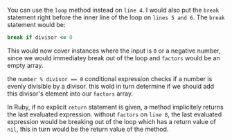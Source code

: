 You can use the `loop` method instead on `line 4`. I would also put the `break` statement right before the inner line of the loop on `lines 5 and 6`. The `break` statement would be: 

```ruby
break if divisor <= 0
```

This would now cover instances where the input is `0` or a negative number, since we would immediatey break out of the loop and `factors` would be an empty array.

the `number % divisor == 0` conditional expression checks if a number is evenly divisible by a divisor. this wold in turn determine if we should add this divisor's element into our `factors` array.

In Ruby, if no explicit `return` statement is given, a method implicitely returns the last evaluated expression. without `factors` on `line 8`, the last evaluated expression would be breaking out of the loop which has a return value of `nil`, this in turn would be the return value of the method.